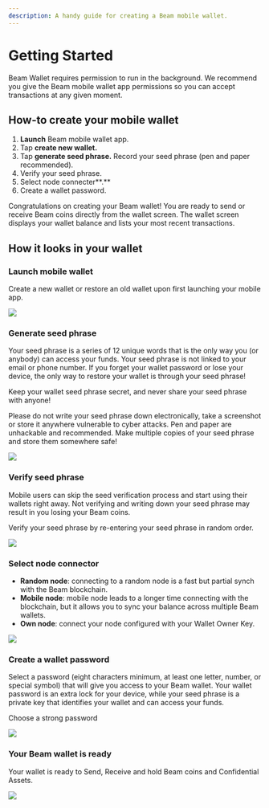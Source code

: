 ```yaml
---
description: A handy guide for creating a Beam mobile wallet.
---
```


# Getting Started


Beam Wallet requires permission to run in the background. We recommend you give the Beam mobile wallet app permissions so you can accept transactions at any given moment.


## How-to create your mobile wallet

1. **Launch** Beam mobile wallet app.
2. Tap **create new wallet.**
3. Tap **generate seed phrase.** Record your seed phrase (pen and paper recommended).
4. Verify your seed phrase.
5. Select node connecter**.**
6. Create a wallet password.

Congratulations on creating your Beam wallet! You are ready to send or receive Beam coins directly from the wallet screen. The wallet screen displays your wallet balance and lists your most recent transactions.

## How it looks in your wallet

### Launch mobile wallet

Create a new wallet or restore an old wallet upon first launching your mobile app.

![](<.gitbook/assets/Screen Shot 2021-05-30 at 7.50.51 PM.png>)

### Generate seed phrase

Your seed phrase is a series of 12 unique words that is the only way you (or anybody) can access your funds. Your seed phrase is not linked to your email or phone number. If you forget your wallet password or lose your device, the only way to restore your wallet is through your seed phrase!

Keep your wallet seed phrase secret, and never share your seed phrase with anyone!

Please do not write your seed phrase down electronically, take a screenshot or store it anywhere vulnerable to cyber attacks. Pen and paper are unhackable and recommended. Make multiple copies of your seed phrase and store them somewhere safe!

![](<.gitbook/assets/Screen Shot 2021-05-30 at 8.04.00 PM.png>)

### Verify seed phrase


Mobile users can skip the seed verification process and start using their wallets right away. Not verifying and writing down your seed phrase may result in you losing your Beam coins.


Verify your seed phrase by re-entering your seed phrase in random order.

![](<.gitbook/assets/Screen Shot 2021-05-30 at 8.12.31 PM.png>)

### Select node connector

* **Random node**: connecting to a random node is a fast but partial synch with the Beam blockchain.
* **Mobile node**: mobile node leads to a longer time connecting with the blockchain, but it allows you to sync your balance across multiple Beam wallets.
* **Own node**: connect your node configured with your Wallet Owner Key.

![](.gitbook/assets/photo\_2021-06-08\_14-37-46.jpg)

### Create a wallet password

Select a password (eight characters minimum, at least one letter, number, or special symbol) that will give you access to your Beam wallet. Your wallet password is an extra lock for your device, while your seed phrase is a private key that identifies your wallet and can access your funds.

Choose a strong password

![](.gitbook/assets/photo\_2021-05-27\_14-44-25.jpg)

### Your Beam wallet is ready

Your wallet is ready to Send, Receive and hold Beam coins and Confidential Assets.

![](<.gitbook/assets/Screen Shot 2021-05-30 at 9.01.16 PM.png>)
